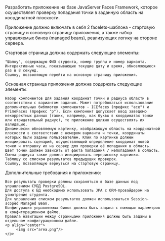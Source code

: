 Разработать приложение на базе JavaServer Faces Framework, которое осуществляет проверку попадания точки в заданную область на координатной плоскости.

Приложение должно включать в себя 2 facelets-шаблона - стартовую страницу и основную страницу приложения, а также набор управляемых бинов (managed beans), реализующих логику на стороне сервера.

Стартовая страница должна содержать следующие элементы:

    "Шапку", содержащую ФИО студента, номер группы и номер варианта.
    Интерактивные часы, показывающие текущие дату и время, обновляющиеся раз в 8 секунд.
    Ссылку, позволяющую перейти на основную страницу приложения.

Основная страница приложения должна содержать следующие элементы:

    Набор компонентов для задания координат точки и радиуса области в соответствии с вариантом задания. Может потребоваться использование дополнительных библиотек компонентов - ICEfaces (префикс "ace") и PrimeFaces (префикс "p"). Если компонент допускает ввод заведомо некорректных данных (таких, например, как буквы в координатах точки или отрицательный радиус), то приложение должно осуществлять их валидацию.
    Динамически обновляемую картинку, изображающую область на координатной плоскости в соответствии с номером варианта и точки, координаты которых были заданы пользователем. Клик по картинке должен инициировать сценарий, осуществляющий определение координат новой точки и отправку их на сервер для проверки её попадания в область. Цвет точек должен зависить от факта попадания / непопадания в область. Смена радиуса также должна инициировать перерисовку картинки.
    Таблицу со списком результатов предыдущих проверок.
    Ссылку, позволяющую вернуться на стартовую страницу.

Дополнительные требования к приложению:

    Все результаты проверки должны сохраняться в базе данных под управлением СУБД PostgreSQL.
    Для доступа к БД необходимо использовать JPA с ORM-провайдером на усмотрение студента.
    Для управления списком результатов должен использоваться Session-scoped Managed Bean.
    Конфигурация управляемых бинов должна быть задана с помощью параметров в конфигурационном файле.
    Правила навигации между страницами приложения должны быть заданы в отдельном конфигурационном файле.
    <p align="center">
         <img src="area.png"/>
    </p>

